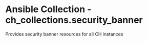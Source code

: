 # Ansible Collection - ch_collections.security_banner

Provides security banner resources for all CH instances